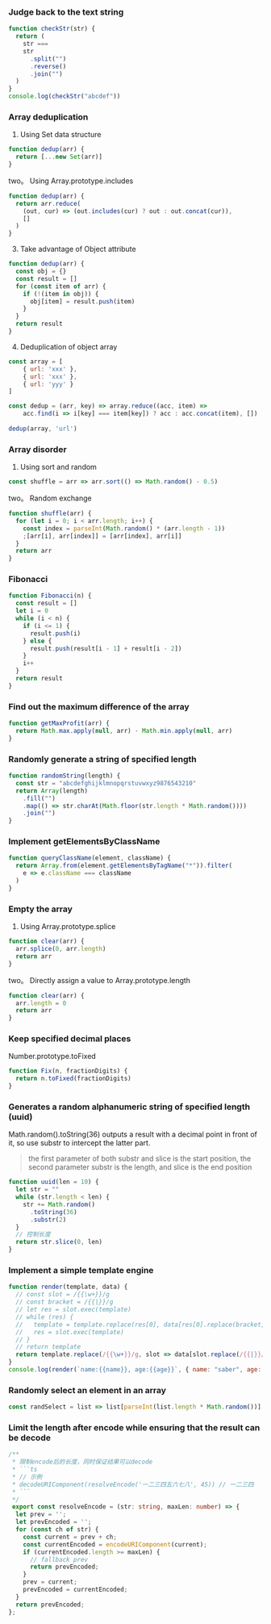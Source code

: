 ### Judge back to the text string
```js
function checkStr(str) {
  return (
    str ===
    str
      .split("")
      .reverse()
      .join("")
  )
}
console.log(checkStr("abcdef"))
```
### Array deduplication
1. Using Set data structure
```js
function dedup(arr) {
  return [...new Set(arr)]
}
```
two。 Using Array.prototype.includes
```js
function dedup(arr) {
  return arr.reduce(
    (out, cur) => (out.includes(cur) ? out : out.concat(cur)),
    []
  )
}
```
3. Take advantage of Object attribute
```js
function dedup(arr) {
  const obj = {}
  const result = []
  for (const item of arr) {
    if (!(item in obj)) {
      obj[item] = result.push(item)
    }
  }
  return result
}
```
4. Deduplication of object array
```js
const array = [
    { url: 'xxx' },
    { url: 'xxx' },
    { url: 'yyy' }
]

const dedup = (arr, key) => array.reduce((acc, item) =>
    acc.find(i => i[key] === item[key]) ? acc : acc.concat(item), [])
    
dedup(array, 'url')
```
### Array disorder
1. Using sort and random
```js
const shuffle = arr => arr.sort(() => Math.random() - 0.5)
```
two。 Random exchange
```js
function shuffle(arr) {
  for (let i = 0; i < arr.length; i++) {
    const index = parseInt(Math.random() * (arr.length - 1))
    ;[arr[i], arr[index]] = [arr[index], arr[i]]
  }
  return arr
}
```
### Fibonacci
```js
function Fibonacci(n) {
  const result = []
  let i = 0
  while (i < n) {
    if (i <= 1) {
      result.push(i)
    } else {
      result.push(result[i - 1] + result[i - 2])
    }
    i++
  }
  return result
}
```
### Find out the maximum difference of the array
```js
function getMaxProfit(arr) {
  return Math.max.apply(null, arr) - Math.min.apply(null, arr)
}
```
### Randomly generate a string of specified length
```js
function randomString(length) {
  const str = "abcdefghijklmnopqrstuvwxyz9876543210"
  return Array(length)
    .fill("")
    .map(() => str.charAt(Math.floor(str.length * Math.random())))
    .join("")
}
```
### Implement getElementsByClassName
```js
function queryClassName(element, className) {
  return Array.from(element.getElementsByTagName("*")).filter(
    e => e.className === className
  )
}
```
### Empty the array
1. Using Array.prototype.splice
```js
function clear(arr) {
  arr.splice(0, arr.length)
  return arr
}
```
two。 Directly assign a value to Array.prototype.length
```js
function clear(arr) {
  arr.length = 0
  return arr
}
```
### Keep specified decimal places
Number.prototype.toFixed
```js
function Fix(n, fractionDigits) {
  return n.toFixed(fractionDigits)
}
```
### Generates a random alphanumeric string of specified length (uuid)
Math.random().toString(36) outputs a result with a decimal point in front of it, so use substr to intercept the latter part.
> the first parameter of both substr and slice is the start position, the second parameter substr is the length, and slice is the end position
```js
function uuid(len = 10) {
  let str = ""
  while (str.length < len) {
    str += Math.random()
      .toString(36)
      .substr(2)
  }
  // 控制长度
  return str.slice(0, len)
}
```
### Implement a simple template engine
```js
function render(template, data) {
  // const slot = /{{\w+}}/g
  // const bracket = /{{|}}/g
  // let res = slot.exec(template)
  // while (res) {
  //   template = template.replace(res[0], data[res[0].replace(bracket, '')])
  //   res = slot.exec(template)
  // }
  // return template
  return template.replace(/{{\w+}}/g, slot => data[slot.replace(/{{|}}/g, "")])
}
console.log(render(`name:{{name}}, age:{{age}}`, { name: "saber", age: 21 }))
```
### Randomly select an element in an array
```js
const randSelect = list => list[parseInt(list.length * Math.random())]
```
### Limit the length after encode while ensuring that the result can be decode
```ts
/**
 * 限制encode后的长度，同时保证结果可以decode
 * ```ts
 * // 示例
 * decodeURIComponent(resolveEncode('一二三四五六七八', 45)) // 一二三四
 * ```
 */
 export const resolveEncode = (str: string, maxLen: number) => {
  let prev = '';
  let prevEncoded = '';
  for (const ch of str) {
    const current = prev + ch;
    const currentEncoded = encodeURIComponent(current);
    if (currentEncoded.length >= maxLen) {
      // fallback prev
      return prevEncoded;
    }
    prev = current;
    prevEncoded = currentEncoded;
  }
  return prevEncoded;
};
```